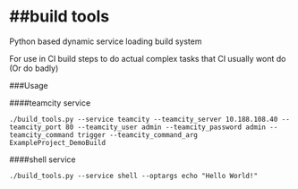 ##build tools
===========

Python based dynamic service loading build system

For use in CI build steps to do actual complex tasks that CI usually wont do (Or do badly)

###Usage


####teamcity service

```
./build_tools.py --service teamcity --teamcity_server 10.188.108.40 --teamcity_port 80 --teamcity_user admin --teamcity_password admin --teamcity_command trigger --teamcity_command_arg ExampleProject_DemoBuild
```

####shell service
```
./build_tools.py --service shell --optargs echo "Hello World!"
```
